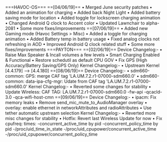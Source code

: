 ===HAVOC-OS===
==[04/06/19]==
• Merged June security patches
• Added an animation for charging
• Added back Night Light
• Added battery saving mode for location
• Added toggle for lockscreen charging animation
• Changed Android Q clock to Accent color
• Updated Lawnchair to alpha-2081
• Some more fixes/improvements
==[07/06/19]==
• Added new Gaming mode
  (Havoc Settings > Misc)
• Added a toggle for charging animation
• Added Battery temp in battery usage
• Fixed analog clocks not refreshing in AOD
• Improved Android Q clock related stuff
• Some more fixes/improvements
===PAYTON===
==[02/06/19]==
Device Changelog:-
• Raise Max Speaker & Incall volumes a few levels
• Smart Charging Enabled & Functional
• Restore schedutil as default CPU GOV
• Fix GPS (High Accuracy/Battery Saving/GPS Only)
Kernel Changelog:-
• Upstream Kernel [4.4.179] --> [4.4.180]
==[08/06/19]==
Device Changelog:-
• sdm660-common: GPS:  merge CAF tag 'LA.UM.7.2.r1-07000-sdm660.0'
• sdm660-common: data-ipa-cfg-mgr: Udate from CAF tag 'LA.UM.7.2.r1-07000-sdm660.0'
Kernel Changelog:-
• Reverted some changes for stability
• Update Wireless: CAF TAG: LA.UM.7.2.r1-07000-sdm660.0
    -fw-api
    -qcacld-3.0
    -qca-wifi-host-cmn
==[09/06/19]==
Device Changelog:-
• ipacm: Fix memory leaks
• Remove send_mic_mute_to_AudioManager overlay
• overlay: enable ethernet in networkAttributes and radioAttributes
• Use tether automatic upstream selection
Kernel Changelog:-
• Reverted more misc changes for stability
• Hotfix: Revert last Wireless Update for now
• Fix cpufreq: times:
    -concurrent_active_time by pid
    -concurrent_policy_time by pid
    -/proc/uid_time_in_state
    -/proc/uid_cpupower/concurrent_active_time
    -/proc/uid_cpupower/concurrent_policy_time
